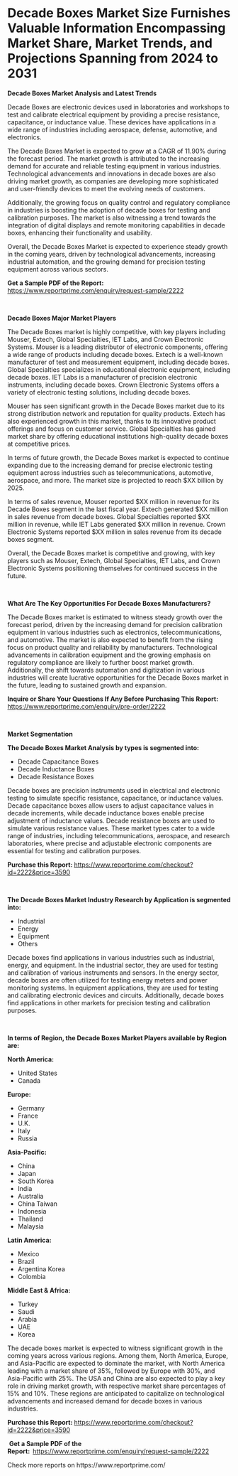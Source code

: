 <p><h1>Decade Boxes Market Size Furnishes Valuable Information Encompassing Market Share, Market Trends, and Projections Spanning from 2024 to 2031</h1></p><p><strong>Decade Boxes Market Analysis and Latest Trends</strong></p>
<p><p>Decade Boxes are electronic devices used in laboratories and workshops to test and calibrate electrical equipment by providing a precise resistance, capacitance, or inductance value. These devices have applications in a wide range of industries including aerospace, defense, automotive, and electronics.</p><p>The Decade Boxes Market is expected to grow at a CAGR of 11.90% during the forecast period. The market growth is attributed to the increasing demand for accurate and reliable testing equipment in various industries. Technological advancements and innovations in decade boxes are also driving market growth, as companies are developing more sophisticated and user-friendly devices to meet the evolving needs of customers.</p><p>Additionally, the growing focus on quality control and regulatory compliance in industries is boosting the adoption of decade boxes for testing and calibration purposes. The market is also witnessing a trend towards the integration of digital displays and remote monitoring capabilities in decade boxes, enhancing their functionality and usability.</p><p>Overall, the Decade Boxes Market is expected to experience steady growth in the coming years, driven by technological advancements, increasing industrial automation, and the growing demand for precision testing equipment across various sectors.</p></p>
<p><strong>Get a Sample PDF of the Report:&nbsp;</strong> <a href="https://www.reportprime.com/enquiry/request-sample/2222">https://www.reportprime.com/enquiry/request-sample/2222</a></p>
<p>&nbsp;</p>
<p><strong>Decade Boxes Major Market Players</strong></p>
<p><p>The Decade Boxes market is highly competitive, with key players including Mouser, Extech, Global Specialties, IET Labs, and Crown Electronic Systems. Mouser is a leading distributor of electronic components, offering a wide range of products including decade boxes. Extech is a well-known manufacturer of test and measurement equipment, including decade boxes. Global Specialties specializes in educational electronic equipment, including decade boxes. IET Labs is a manufacturer of precision electronic instruments, including decade boxes. Crown Electronic Systems offers a variety of electronic testing solutions, including decade boxes.</p><p>Mouser has seen significant growth in the Decade Boxes market due to its strong distribution network and reputation for quality products. Extech has also experienced growth in this market, thanks to its innovative product offerings and focus on customer service. Global Specialties has gained market share by offering educational institutions high-quality decade boxes at competitive prices. </p><p>In terms of future growth, the Decade Boxes market is expected to continue expanding due to the increasing demand for precise electronic testing equipment across industries such as telecommunications, automotive, aerospace, and more. The market size is projected to reach $XX billion by 2025.</p><p>In terms of sales revenue, Mouser reported $XX million in revenue for its Decade Boxes segment in the last fiscal year. Extech generated $XX million in sales revenue from decade boxes. Global Specialties reported $XX million in revenue, while IET Labs generated $XX million in revenue. Crown Electronic Systems reported $XX million in sales revenue from its decade boxes segment.</p><p>Overall, the Decade Boxes market is competitive and growing, with key players such as Mouser, Extech, Global Specialties, IET Labs, and Crown Electronic Systems positioning themselves for continued success in the future.</p></p>
<p>&nbsp;</p>
<p><strong>What Are The Key Opportunities For Decade Boxes Manufacturers?</strong></p>
<p><p>The Decade Boxes market is estimated to witness steady growth over the forecast period, driven by the increasing demand for precision calibration equipment in various industries such as electronics, telecommunications, and automotive. The market is also expected to benefit from the rising focus on product quality and reliability by manufacturers. Technological advancements in calibration equipment and the growing emphasis on regulatory compliance are likely to further boost market growth. Additionally, the shift towards automation and digitization in various industries will create lucrative opportunities for the Decade Boxes market in the future, leading to sustained growth and expansion.</p></p>
<p><strong>Inquire or Share Your Questions If Any Before Purchasing This Report:</strong> <a href="https://www.reportprime.com/enquiry/pre-order/2222">https://www.reportprime.com/enquiry/pre-order/2222</a></p>
<p>&nbsp;</p>
<p><strong>Market Segmentation</strong></p>
<p><strong>The Decade Boxes Market Analysis by types is segmented into:</strong></p>
<p><ul><li>Decade Capacitance Boxes</li><li>Decade Inductance Boxes</li><li>Decade Resistance Boxes</li></ul></p>
<p><p>Decade boxes are precision instruments used in electrical and electronic testing to simulate specific resistance, capacitance, or inductance values. Decade capacitance boxes allow users to adjust capacitance values in decade increments, while decade inductance boxes enable precise adjustment of inductance values. Decade resistance boxes are used to simulate various resistance values. These market types cater to a wide range of industries, including telecommunications, aerospace, and research laboratories, where precise and adjustable electronic components are essential for testing and calibration purposes.</p></p>
<p><strong>Purchase this Report:&nbsp;</strong><a href="https://www.reportprime.com/checkout?id=2222&price=3590">https://www.reportprime.com/checkout?id=2222&price=3590</a></p>
<p>&nbsp;</p>
<p><strong>The Decade Boxes Market Industry Research by Application is segmented into:</strong></p>
<p><ul><li>Industrial</li><li>Energy</li><li>Equipment</li><li>Others</li></ul></p>
<p><p>Decade boxes find applications in various industries such as industrial, energy, and equipment. In the industrial sector, they are used for testing and calibration of various instruments and sensors. In the energy sector, decade boxes are often utilized for testing energy meters and power monitoring systems. In equipment applications, they are used for testing and calibrating electronic devices and circuits. Additionally, decade boxes find applications in other markets for precision testing and calibration purposes.</p></p>
<p>&nbsp;</p>
<p><strong>In terms of Region, the Decade Boxes Market Players available by Region are:</strong></p>
<p>
    <p> <strong> North America: </strong>
        <ul>
            <li>United States</li>
            <li>Canada</li>
        </ul>
        </p> 
    <p> <strong> Europe: </strong>
        <ul>
            <li>Germany</li>
            <li>France</li>
            <li>U.K.</li>
            <li>Italy</li>
            <li>Russia</li>
        </ul>
        </p> 
    <p> <strong> Asia-Pacific: </strong>
        <ul>
            <li>China</li>
            <li>Japan</li>
            <li>South Korea</li>
            <li>India</li>
            <li>Australia</li>
            <li>China Taiwan</li>
            <li>Indonesia</li>
            <li>Thailand</li>
            <li>Malaysia</li>
        </ul>
        </p> 
    <p> <strong> Latin America: </strong>
        <ul>
            <li>Mexico</li>
            <li>Brazil</li>
            <li>Argentina Korea</li>
            <li>Colombia</li>
        </ul>
        </p> 
    <p> <strong> Middle East & Africa: </strong>
        <ul>
            <li>Turkey</li>
            <li>Saudi</li>
            <li>Arabia</li>
            <li>UAE</li>
            <li>Korea</li>
        </ul>
    </p>
    </p>
<p><p>The decade boxes market is expected to witness significant growth in the coming years across various regions. Among them, North America, Europe, and Asia-Pacific are expected to dominate the market, with North America leading with a market share of 35%, followed by Europe with 30%, and Asia-Pacific with 25%. The USA and China are also expected to play a key role in driving market growth, with respective market share percentages of 15% and 10%. These regions are anticipated to capitalize on technological advancements and increased demand for decade boxes in various industries.</p></p>
<p><strong>Purchase this Report: </strong><a href="https://www.reportprime.com/checkout?id=2222&price=3590">https://www.reportprime.com/checkout?id=2222&price=3590</a></p>
<p>&nbsp;<strong>Get a Sample PDF of the Report:&nbsp;&nbsp;</strong><a href="https://www.reportprime.com/enquiry/request-sample/2222">https://www.reportprime.com/enquiry/request-sample/2222</a></p>
<p><strong></strong></p>
<p>Check more reports on https://www.reportprime.com/</p>